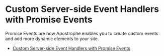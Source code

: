 # Custom Server-side Event Handlers with Promise Events

Promise Events are how Apostrophe enables you to create custom events and add more dynamic elements to your site.

* [Custom Server-side Event Handlers with Promise Events](/advanced-topics/promise-events/promise-events.md)